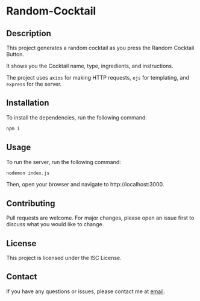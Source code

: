# Random-Cocktail

## Description
This project generates a random cocktail as you press the Random Cocktail Button. 

It shows you the Cocktail name, type, ingredients, and instructions. 

The project uses `axios` for making HTTP requests, `ejs` for templating, and `express` for the server.

## Installation
To install the dependencies, run the following command:
```sh
npm i
```

## Usage

To run the server, run the following command:
```sh
nodemon index.js
```

Then, open your browser and navigate to http://localhost:3000.

## Contributing
Pull requests are welcome. For major changes, please open an issue first to discuss what you would like to change.

## License

This project is licensed under the ISC License.

## Contact
If you have any questions or issues, please contact me at [email](mailto:andrewk.kamal@aucegypt.edu).
